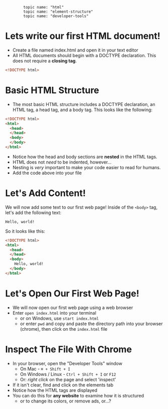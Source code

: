             topic name: "html"
            topic name: "element-structure"
            topic name: "developer-tools"

# Lets write our first HTML document!

* Create a file named index.html and open it in your text editor
* All HTML documents should begin with a DOCTYPE declaration.  This does not require a **closing tag**.

```html
<!DOCTYPE html>
```

# Basic HTML Structure

* The most basic HTML structure includes a DOCTYPE declaration, an HTML tag, a head tag, and a body tag. This looks like the following:

```html
<!DOCTYPE html>
<html>
  <head>
  </head>
  <body>
  </body>
</html>
```

* Notice how the head and body sections are **nested** in the HTML tags.
* HTML does not *need* to be indented, however...
* Nesting is *very* important to make your code easier to read for humans.
* Add the code above into your file

# Let's Add Content!

We will now add some text to our first web page! Inside of the `<body>` tag, let's add the following text:

```
Hello, world!
```

So it looks like this:
```html
<!DOCTYPE html>
<html>
  <head>
  </head>
  <body>
    Hello, world!
  </body>
</html>
```

# Let's Open Our First Web Page!

* We will now open our first web page using a web browser
* Enter `open index.html` into your terminal
  * or on Windows, use `start index.html`
  * or enter `pwd` and copy and paste the directory path into your browser (chrome), then click on the `index.html` file


# Inspect The File With Chrome

* In your browser, open the "Developer Tools" window
  * On Mac - `⌘ + Shift + I`
  * On Windows / Linux - `Ctrl + Shift + I` or `F12`
  * Or: *right click* on the page and select 'inspect'
* If it isn't clear, find and click on the elements tab
* Notice how the HTML tags are displayed
* You can do this for **any website** to examine how it is structured
  * or to change its colors, or remove ads, or...?

